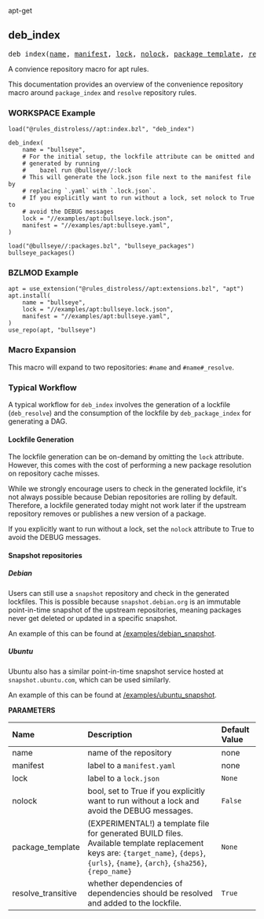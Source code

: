 <!-- Generated with Stardoc: http://skydoc.bazel.build -->

apt-get

<a id="deb_index"></a>

## deb_index

<pre>
deb_index(<a href="#deb_index-name">name</a>, <a href="#deb_index-manifest">manifest</a>, <a href="#deb_index-lock">lock</a>, <a href="#deb_index-nolock">nolock</a>, <a href="#deb_index-package_template">package_template</a>, <a href="#deb_index-resolve_transitive">resolve_transitive</a>)
</pre>

A convience repository macro for apt rules.

This documentation provides an overview of the convenience repository macro around `package_index` and `resolve` repository rules.

### WORKSPACE Example

```starlark
load("@rules_distroless//apt:index.bzl", "deb_index")

deb_index(
    name = "bullseye",
    # For the initial setup, the lockfile attribute can be omitted and
    # generated by running
    #    bazel run @bullseye//:lock
    # This will generate the lock.json file next to the manifest file by
    # replacing `.yaml` with `.lock.json`.
    # If you explicitly want to run without a lock, set nolock to True to
    # avoid the DEBUG messages
    lock = "//examples/apt:bullseye.lock.json",
    manifest = "//examples/apt:bullseye.yaml",
)

load("@bullseye//:packages.bzl", "bullseye_packages")
bullseye_packages()
```

### BZLMOD Example

```starlark
apt = use_extension("@rules_distroless//apt:extensions.bzl", "apt")
apt.install(
    name = "bullseye",
    lock = "//examples/apt:bullseye.lock.json",
    manifest = "//examples/apt:bullseye.yaml",
)
use_repo(apt, "bullseye")
```

### Macro Expansion

This macro will expand to two repositories: `#name` and `#name#_resolve`.

### Typical Workflow

A typical workflow for `deb_index` involves the generation of a lockfile (`deb_resolve`) and the consumption of the lockfile by `deb_package_index` for generating a DAG.

#### Lockfile Generation

The lockfile generation can be on-demand by omitting the `lock` attribute. However, this comes with the cost of performing a new package resolution on repository cache misses.

While we strongly encourage users to check in the generated lockfile, it's not always possible because Debian repositories are rolling by default. Therefore, a lockfile generated today might not work later if the upstream repository removes or publishes a new version of a package.

If you explicitly want to run without a lock, set the `nolock` attribute to True to avoid the DEBUG messages.

#### Snapshot repositories

##### Debian
Users can still use a `snapshot` repository and check in the generated lockfiles. This is possible because `snapshot.debian.org` is an immutable point-in-time snapshot of the upstream repositories, meaning packages never get deleted or updated in a specific snapshot.

An example of this can be found at [/examples/debian_snapshot](/examples/debian_snapshot).

##### Ubuntu
Ubuntu also has a similar point-in-time snapshot service hosted at `snapshot.ubuntu.com`, which can be used similarly.

An example of this can be found at [/examples/ubuntu_snapshot](/examples/ubuntu_snapshot).


**PARAMETERS**


| Name  | Description | Default Value |
| :------------- | :------------- | :------------- |
| <a id="deb_index-name"></a>name |  name of the repository   |  none |
| <a id="deb_index-manifest"></a>manifest |  label to a <code>manifest.yaml</code>   |  none |
| <a id="deb_index-lock"></a>lock |  label to a <code>lock.json</code>   |  <code>None</code> |
| <a id="deb_index-nolock"></a>nolock |  bool, set to True if you explicitly want to run without a lock and avoid the DEBUG messages.   |  <code>False</code> |
| <a id="deb_index-package_template"></a>package_template |  (EXPERIMENTAL!) a template file for generated BUILD files. Available template replacement keys are: <code>{target_name}</code>, <code>{deps}</code>, <code>{urls}</code>, <code>{name}</code>, <code>{arch}</code>, <code>{sha256}</code>, <code>{repo_name}</code>   |  <code>None</code> |
| <a id="deb_index-resolve_transitive"></a>resolve_transitive |  whether dependencies of dependencies should be resolved and added to the lockfile.   |  <code>True</code> |


